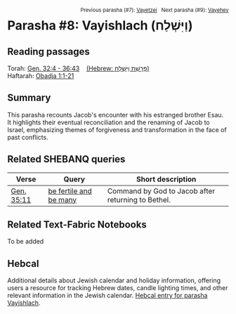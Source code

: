 <span style="float: right;"><sup>Previous parasha (#7): <a href="../07%20-%20Vayetzei/README.md#start">Vayetzei</a> &nbsp;&nbsp;Next parasha (#9): <a href="../09%20-%20Vayehev/README.md#start">Vayehev</a></sup></span>

# Parasha #8: Vayishlach (וַיִּשְׁלַח) <a name="start"></a>

## Reading passages

Torah: [Gen. 32:4 - 36:43](https://www.stepbible.org/?q=version=NASB2020|reference=Gen.32:4-36:43&options=HNVUG) &nbsp;&nbsp; [(Hebrew: פָּרָשַׁת וַיִּשְׁלַח)](https://tikkun.io/#/p/vayishlach)<br>
Haftarah: [Obadja 1:1-21](https://www.stepbible.org/?q=version=NASB2020|reference=Obad&options=HNVUG)

## Summary

This parasha recounts Jacob's encounter with his estranged brother Esau. It highlights their eventual reconciliation and the renaming of Jacob to Israel, emphasizing themes of forgiveness and transformation in the face of past conflicts.

## Related SHEBANQ queries

Verse | Query | Short description
--- | --- | ---
[Gen. 35:11](https://www.stepbible.org/?q=version=NASB2020\|reference=Gen.35:11&options=HNVUG)  | [be fertile and be many](https://shebanq.ancient-data.org/hebrew/text?iid=6286&version=2021&page=1&mr=r&qw=q) | Command by God to Jacob after returning to Bethel.

## Related Text-Fabric Notebooks

To be added

## Hebcal

Additional details about Jewish calendar and holiday information, offering users a resource for tracking Hebrew dates, candle lighting times, and other relevant information in the Jewish calendar. [Hebcal entry for parasha Vayishlach](https://www.hebcal.com/sedrot/vayishlach).

